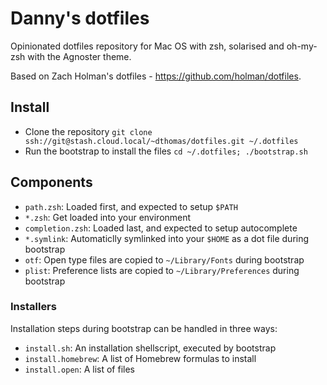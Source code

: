 # Danny's dotfiles #

Opinionated dotfiles repository for Mac OS with zsh, solarised and oh-my-zsh with the Agnoster theme.

Based on Zach Holman's dotfiles - https://github.com/holman/dotfiles.

## Install ##

- Clone the repository `git clone ssh://git@stash.cloud.local/~dthomas/dotfiles.git ~/.dotfiles`
- Run the bootstrap to install the files `cd ~/.dotfiles; ./bootstrap.sh`

## Components ##

- `path.zsh`: Loaded first, and expected to setup `$PATH`
- `*.zsh`: Get loaded into your environment
- `completion.zsh`: Loaded last, and expected to setup autocomplete
- `*.symlink`: Automaticlly symlinked into your `$HOME` as a dot file during bootstrap
- `otf`: Open type files are copied to `~/Library/Fonts` during bootstrap
- `plist`: Preference lists are copied to `~/Library/Preferences` during bootstrap

### Installers ###

Installation steps during bootstrap can be handled in three ways:

- `install.sh`: An installation shellscript, executed by bootstrap
- `install.homebrew`: A list of Homebrew formulas to install
- `install.open`: A list of files
